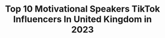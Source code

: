 ---
title: Top 10 Motivational Speakers TikTok Influencers In United Kingdom in 2023
description: >-
  Find top motivational speakers TikTok influencers in United Kingdom in 2023. Most popular hashtags: #fyp #motivation #foryou #business.
platform: TikTok
hits: 9
text_top: Discover the top-rated TikTok accounts on inBeat.
text_bottom: Our database holds 9 TikTok influencers like this in United Kingdom for you to collaborate.
profiles:
  - username: "princebirring000"
    fullname: >-
      Princebirring 🇬🇧Uk
    bio: >-
      Motivational speaker, trust in Jesus Christ ⛪️ 🙏
    location: "United Kingdom"
    followers: 177700
    engagement: 712
    commentsToLikes: 0.022731
    id: ck8adg6th5znf0j787rtwtfhr
    verified: false
    hashtags: "#australia, #trending, #foryou, #1m"
  - username: "asrahussain8"
    fullname: >-
      Asra Hussain
    bio: >-
      I Reply on Insta Personal Development Public speaker & Coach New YouTube Vid ⬇️
    location: "United Kingdom"
    followers: 44500
    engagement: 645
    commentsToLikes: 0.123986
    id: ckcoxzlroa0ay0j23lh0kje13
    verified: false
    hashtags: "#motivationspeaker, #animallover, #inspirationalvideo, #entrepreneur"
  - username: "iammistermba"
    fullname: >-
      iammistermba
    bio: >-
      CEO of that one beat🎙 Educate, motivate & entertain ✌🏾 Subscribe ⬆️
    location: "United Kingdom"
    followers: 156800
    engagement: 1618
    commentsToLikes: 0.073730
    id: ck961775ylfbp0j78kksey7w7
    verified: false
    hashtags: "#aaronwallace, #fyp, #schoollife, #thatonebeat"
  - username: "michaeldapaah_"
    fullname: >-
      Michael Dapaah
    bio: >-
      Let’s have some fun!
    location: "United Kingdom"
    followers: 267800
    engagement: 1409
    commentsToLikes: 0.012410
    id: ck97ww3c0su8q0j78xuxx29pe
    verified: true
    hashtags: "#banter, #fyp, #haha, #bigshaq"
  - username: "james.sinclair"
    fullname: >-
      jamessinclair
    bio: >-
      Entrepreneur. Entertainer. Educator.
    location: "United Kingdom"
    followers: 4348
    engagement: 775
    commentsToLikes: 0.005193
    id: ckbl44g071hs20j23ese9yxbr
    verified: false
    hashtags: "#funny, #bloopers, #fail, #youtuber"
  - username: "coachsadiq"
    fullname: >-
      Sadiq Hussain
    bio: >-
      🎤 TEDx Speaker Business Coach 💻 🎙Podcast Host
    location: "United Kingdom"
    followers: 35900
    engagement: 1099
    commentsToLikes: 0.179695
    id: ck8oylh1q7vox0j78y7be1bqx
    verified: false
    hashtags: "#coaching, #mentalhealth, #takingaction, #mindsetmotivation"
  - username: "businessispleasure"
    fullname: >-
      Business is Pleasure
    bio: >-
      🧑🏻‍💻Entrepreneurs 📊Business 👟 Sneaker Business
    location: "United Kingdom"
    followers: 46500
    engagement: 401
    commentsToLikes: 0.025007
    id: ck9f9qscz7xkh0j78yg3mztkn
    verified: false
    hashtags: "#danpena, #billionaire, #business, #success"
  - username: "imangadzhi"
    fullname: >-
      Iman Gadzhi
    bio: >-
      Founder - GrowYourAgency.com 🐳 On A Mission To Reform The Education System 📚
    location: "United Kingdom"
    followers: 22900
    engagement: 882
    commentsToLikes: 0.121620
    id: ckb9a10f1unud0j238mela4g7
    verified: true
    hashtags: "#entrepreneur, #business, #fashion, #mensfashion"
  - username: "thevoiceofrap"
    fullname: >-
      THE VOICE OF RAP
    bio: >-
      🐐Serving the HIP HOP COMMUNITY🐐 Insta: @thevoiceofrap Let’s Get It ‼️
    location: "United Kingdom"
    followers: 101000
    engagement: 1444
    commentsToLikes: 0.014096
    id: ck9f9rdov82x20j780aw75w5s
    verified: false
    hashtags: "#meme, #nlechoppa, #fyp, #hiphop"
---